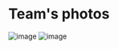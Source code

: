 Team's photos
====
![image](https://github.com/workbotJMJ/W/assets/141054617/d237d5f3-d959-4c3e-bed1-36343e38d90a)
![image](https://github.com/workbotJMJ/W/assets/141054617/3c46a38e-6bf8-4d46-a922-14dd9f2b8ea9)
